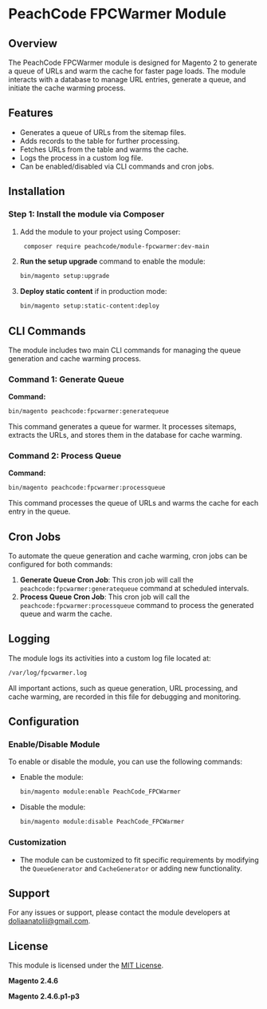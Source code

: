
# PeachCode FPCWarmer Module

## Overview

The PeachCode FPCWarmer module is designed for Magento 2 to generate a queue of URLs and warm the cache for faster page loads. The module interacts with a database to manage URL entries, generate a queue, and initiate the cache warming process.

## Features

- Generates a queue of URLs from the sitemap files.
- Adds records to the table for further processing.
- Fetches URLs from the table and warms the cache.
- Logs the process in a custom log file.
- Can be enabled/disabled via CLI commands and cron jobs.

## Installation

### Step 1: Install the module via Composer

1. Add the module to your project using Composer:
   ```bash
    composer require peachcode/module-fpcwarmer:dev-main
   ```

2. **Run the setup upgrade** command to enable the module:
   ```bash
   bin/magento setup:upgrade
   ```
3. **Deploy static content** if in production mode:
   ```bash
   bin/magento setup:static-content:deploy
   ```

## CLI Commands

The module includes two main CLI commands for managing the queue generation and cache warming process.

### Command 1: Generate Queue

**Command:**
```bash
bin/magento peachcode:fpcwarmer:generatequeue
```

This command generates a queue for warmer. It processes sitemaps, extracts the URLs, and stores them in the database for cache warming.

### Command 2: Process Queue

**Command:**
```bash
bin/magento peachcode:fpcwarmer:processqueue
```

This command processes the queue of URLs and warms the cache for each entry in the queue.

## Cron Jobs

To automate the queue generation and cache warming, cron jobs can be configured for both commands:

1. **Generate Queue Cron Job**: This cron job will call the `peachcode:fpcwarmer:generatequeue` command at scheduled intervals.
2. **Process Queue Cron Job**: This cron job will call the `peachcode:fpcwarmer:processqueue` command to process the generated queue and warm the cache.

## Logging

The module logs its activities into a custom log file located at:
```bash
/var/log/fpcwarmer.log
```

All important actions, such as queue generation, URL processing, and cache warming, are recorded in this file for debugging and monitoring.

## Configuration

### Enable/Disable Module

To enable or disable the module, you can use the following commands:

- Enable the module:
  ```bash
  bin/magento module:enable PeachCode_FPCWarmer
  ```
- Disable the module:
  ```bash
  bin/magento module:disable PeachCode_FPCWarmer
  ```

### Customization

- The module can be customized to fit specific requirements by modifying the `QueueGenerator` and `CacheGenerator` or adding new functionality.

## Support

For any issues or support, please contact the module developers at [doliaanatolii@gmail.com](mailto:doliaanatolii@gmail.com).

## License

This module is licensed under the [MIT License](LICENSE).

**Magento 2.4.6**

**Magento 2.4.6.p1-p3**
